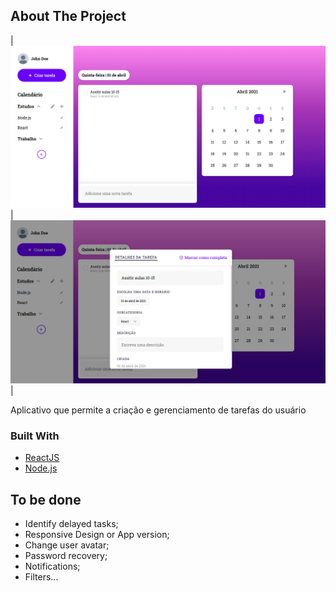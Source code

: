 
<!-- ABOUT THE PROJECT -->
## About The Project

| ![home image](https://github.com/higorvital/to-do-web/blob/main/images/home.png) | ![modal image](https://github.com/higorvital/to-do-web/blob/main/images/modal-tarefa.png)  |

Aplicativo que permite a criação e gerenciamento de tarefas do usuário

### Built With

* [ReactJS](https://reactjs.org)
* [Node.js](https://nodejs.org)



## To be done

- Identify delayed tasks;
- Responsive Design or App version;
- Change user avatar;
- Password recovery;
- Notifications;
- Filters...
